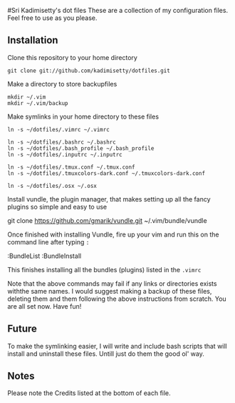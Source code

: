 #Sri Kadimisetty's dot files
These are a collection of my configuration files. Feel free to use as you please.


## Installation
Clone this repository to your home directory

	git clone git://github.com/kadimisetty/dotfiles.git

Make a directory to store backupfiles 

	mkdir ~/.vim
	mkdir ~/.vim/backup

Make symlinks in your home directory to these files

	ln -s ~/dotfiles/.vimrc ~/.vimrc

	ln -s ~/dotfiles/.bashrc ~/.bashrc
	ln -s ~/dotfiles/.bash_profile ~/.bash_profile
	ln -s ~/dotfiles/.inputrc ~/.inputrc

	ln -s ~/dotfiles/.tmux.conf ~/.tmux.conf
	ln -s ~/dotfiles/.tmuxcolors-dark.conf ~/.tmuxcolors-dark.conf

	ln -s ~/dotfiles/.osx ~/.osx

Install vundle, the plugin manager, that makes setting up all the fancy plugins so simple and easy to use

  git clone https://github.com/gmarik/vundle.git ~/.vim/bundle/vundle

Once finished with installing Vundle, fire up your vim and run this on the command line after typing `:`
  
  :BundleList 
  :BundleInstall

This finishes installing all the bundles (plugins) listed in the `.vimrc`

Note that the above commands may fail if any links or directories exists withthe same names. 
I would suggest making a backup of these files, deleting them and them following the above instructions from scratch.
You are all set now. Have fun!

## Future
To make the symlinking easier, I will write and include bash scripts that will install and uninstall these files. Untill just do them the good ol' way.


## Notes
Please note the Credits listed at the bottom of each file.

